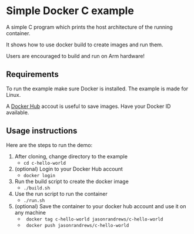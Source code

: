 # Simple Docker C example
A simple C program which prints the host architecture of the running container.

It shows how to use docker build to create images and run them.

Users are encouraged to build and run on Arm hardware!

## Requirements
To run the example make sure Docker is installed. The example is made for Linux.

A [Docker Hub](https://hub.docker.com/) accout is useful to save images. Have your Docker ID available.

## Usage instructions
Here are the steps to run the demo:

  1. After cloning, change directory to the example
     - ```cd c-hello-world```
  2. (optional) Login to your Docker Hub account
     - ```docker login```
  3. Run the build script to create the docker image
     - ```./build.sh```
  4. Use the run script to run the container 
     - ```./run.sh```
  5. (optional) Save the container to your docker hub account and use it on any machine
     - ``` docker tag c-hello-world jasonrandrews/c-hello-world```
     - ``` docker push jasonrandrews/c-hello-world```


